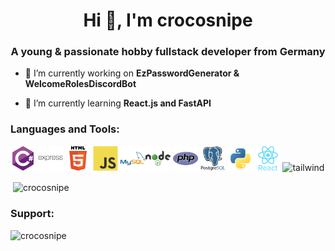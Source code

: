 <h1 align="center">Hi 👋, I'm crocosnipe</h1>
<h3 align="center">A young & passionate hobby fullstack developer from Germany</h3>

- 🔭 I’m currently working on **EzPasswordGenerator & WelcomeRolesDiscordBot**

- 🌱 I’m currently learning **React.js and FastAPI**

<p align="left">
</p>

<h3 align="left">Languages and Tools:</h3>
<p align="left">  <img src="https://raw.githubusercontent.com/devicons/devicon/master/icons/csharp/csharp-original.svg" alt="csharp" width="40" height="40"/> <img src="https://raw.githubusercontent.com/devicons/devicon/master/icons/express/express-original-wordmark.svg" alt="express" width="40" height="40"/> <img src="https://raw.githubusercontent.com/devicons/devicon/master/icons/html5/html5-original-wordmark.svg" alt="html5" width="40" height="40"/> <img src="https://raw.githubusercontent.com/devicons/devicon/master/icons/javascript/javascript-original.svg" alt="javascript" width="40" height="40"/> <img src="https://raw.githubusercontent.com/devicons/devicon/master/icons/mysql/mysql-original-wordmark.svg" alt="mysql" width="40" height="40"/><img src="https://raw.githubusercontent.com/devicons/devicon/master/icons/nodejs/nodejs-original-wordmark.svg" alt="nodejs" width="40" height="40"/> <img src="https://raw.githubusercontent.com/devicons/devicon/master/icons/php/php-original.svg" alt="php" width="40" height="40"/> <img src="https://raw.githubusercontent.com/devicons/devicon/master/icons/postgresql/postgresql-original-wordmark.svg" alt="postgresql" width="40" height="40"/> <img src="https://raw.githubusercontent.com/devicons/devicon/master/icons/python/python-original.svg" alt="python" width="40" height="40"/> <img src="https://raw.githubusercontent.com/devicons/devicon/master/icons/react/react-original-wordmark.svg" alt="react" width="40" height="40"/> <img src="https://www.vectorlogo.zone/logos/tailwindcss/tailwindcss-icon.svg" alt="tailwind" width="40" height="40"/> </p>

<p>&nbsp;<img align="center" src="https://github-readme-stats.vercel.app/api?username=crocosnipe&show_icons=true&locale=en&theme=dark" alt="crocosnipe" /></p>

<h3 align="left">Support:</h3>
<p><a href="https://www.buymeacoffee.com/crocosnipe"> <img align="left" src="https://cdn.buymeacoffee.com/buttons/v2/default-yellow.png" height="50" width="210" alt="crocosnipe" /></a></p> <br><br>
